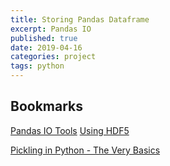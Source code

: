 ```yaml
---
title: Storing Pandas Dataframe
excerpt: Pandas IO
published: true
date: 2019-04-16
categories: project
tags: python
---
```


## Bookmarks

[Pandas IO Tools](https://pandas-docs.github.io/pandas-docs-travis/user_guide/io.html)
[Using HDF5](https://medium.com/@jerilkuriakose/using-hdf5-with-python-6c5242d08773)


[Pickling in Python - The Very Basics](https://ianlondon.github.io/blog/pickling-basics/)